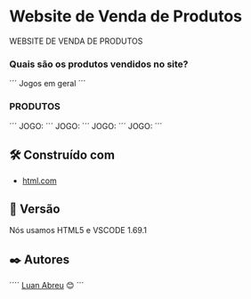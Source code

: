 # Website de Venda de Produtos

WEBSITE DE VENDA DE PRODUTOS
### Quais são os produtos vendidos no site?
´´´
Jogos em geral
´´´

### PRODUTOS
´´´
JOGO:
´´´
JOGO:
´´´
JOGO:
´´´
JOGO:
´´´

## 🛠️ Construído com
* [html.com]()


## 📌 Versão

Nós usamos HTML5 e VSCODE 1.69.1 

## ✒️ Autores
´´´´
[Luan Abreu](https://gist.github.com/luan18alencar) 😊
´´´

